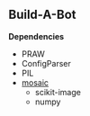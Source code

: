 ## Build-A-Bot
**Dependencies**
- PRAW
- ConfigParser
- PIL
- [mosaic](https://github.com/dvdtho/python-photo-mosaic)
  - scikit-image
  - numpy 
